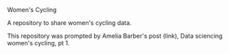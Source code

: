 Women's Cycling

A repository to share women's cycling data.

This repository was prompted by Amelia Barber's post (link), Data sciencing women's cycling, pt 1.
